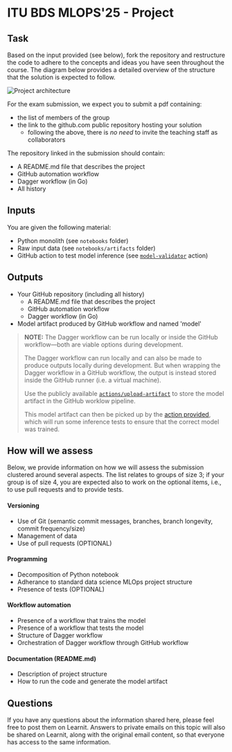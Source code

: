 # ITU BDS MLOPS'25 - Project

## Task

Based on the input provided (see below), fork the repository and restructure the code to adhere to the concepts and ideas you have seen throughout the course.  The diagram below provides a detailed overview of the structure that the solution is expected to follow.   

![Project architecture](./docs/project-architecture.png)

For the exam submission, we expect you to submit a pdf containing:
- the list of members of the group
- the link to the github.com public repository hosting your solution
  - following the above, there is *no need* to invite the teaching staff as collaborators

The repository linked in the submission should contain:

- A README.md file that describes the project
- GitHub automation workflow
- Dagger workflow (in Go)
- All history


## Inputs

You are given the following material:
- Python monolith (see `notebooks` folder)
- Raw input data (see `notebooks/artifacts` folder)
- GitHub action to test model inference (see [`model-validator`](https://github.com/lasselundstenjensen/itu-sdse-project-model-validator) action)

## Outputs

- Your GitHub repository (including all history)
  - A README.md file that describes the project
  - GitHub automation workflow
  - Dagger workflow (in Go)
- Model artifact produced by GitHub workflow and named 'model'

> **NOTE:**
> The Dagger workflow can be run locally or inside the GitHub workflow—both are viable options during development.
>
> The Dagger workflow can run locally and can also be made to produce outputs locally during development. But when wrapping the Dagger workflow in a GitHub workflow, the output is instead stored inside the GitHub runner (i.e. a virtual machine).
>
> Use the publicly available [`actions/upload-artifact`](https://github.com/actions/upload-artifact) to store the model artifact in the GitHub worklow pipeline.
>
> This model artifact can then be picked up by the [action provided](https://github.com/lasselundstenjensen/itu-sdse-project-model-validator), which will run some inference tests to ensure that the correct model was trained.


## How will we assess

Below, we provide information on how we will assess the submission clustered around several aspects.  The list relates to groups of size 3; if your group is of size 4, you are expected also to work on the optional items, i.e., to use pull requests and to provide tests.

#### Versioning

- Use of Git (semantic commit messages, branches, branch longevity, commit frequency/size)
- Management of data
- Use of pull requests (OPTIONAL)

#### Programming

- Decomposition of Python notebook
- Adherance to standard data science MLOps project structure
- Presence of tests (OPTIONAL)

#### Workflow automation

- Presence of a workflow that trains the model
- Presence of a workflow that tests the model
- Structure of Dagger workflow
- Orchestration of Dagger workflow through GitHub workflow

#### Documentation (README.md)

- Description of project structure
- How to run the code and generate the model artifact


## Questions

If you have any questions about the information shared here, please feel free to post them on Learnit. Answers to private emails on this topic will also be shared on Learnit, along with the original email content, so that everyone has access to the same information.
